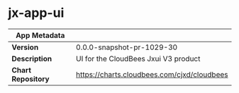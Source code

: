 # jx-app-ui

|App Metadata||
|---|---|
| **Version** | 0.0.0-snapshot-pr-1029-30 |
| **Description** | UI for the CloudBees Jxui V3 product |
| **Chart Repository** | https://charts.cloudbees.com/cjxd/cloudbees |
